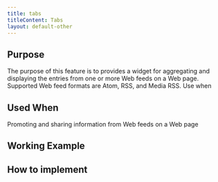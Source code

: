 ```yaml
---
title: tabs
titleContent: Tabs
layout: default-other
---
```

## Purpose
The purpose of this feature is to provides a widget for aggregating and displaying the entries from one or more Web feeds on a Web page. Supported Web feed formats are Atom, RSS, and Media RSS.
Use when

## Used When
Promoting and sharing information from Web feeds on a Web page

## Working Example

<wb-tabs v="5"></wb-tabs>

<wb-tabs v="5"></wb-tabs>

## How to implement

